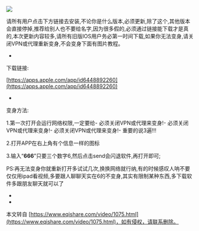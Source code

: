 ![](https://dsxys.pro/mxtheme/images/logo.png)

请所有用户点击下方链接去安装,不论你是什么版本,必须更新,除了这个,其他版本会直接停掉,推荐给别人也不要给名字,因为很多假的,必须通过链接能下载才是真的,本次更新内容较多,请所有旧版IOS用户务必第一时间下载,如果你无法变身,请关闭VPN或代理重新变身,不会变身下面有图片教程。

-

下载链接:

[https://apps.apple.com/app/id6448892260](https://apps.apple.com/app/id6448892260)

-

变身方法:

1.第一次打开会运行网络权限,一定要给-
 必须关闭VPN或代理来变身!-
 必须关闭VPN或代理来变身!-
 必须关闭VPN或代理来变身!-
 重要的说3遍!!!

2.打开APP在右上角有个信息一样的图标

3.输入“**666**”只要三个数字6,然后点击send会闪退软件,再打开即可;

PS:再无法变身你就重新打开多试试几次,换换网络就行纳,有的时候感叹人呐不要仅仅用ipad看视频,多要跟人聊聊天实在6的不变身,其实有限制某种东西,多下载软件多跟朋友聊天就可以了

-

-

本文转自 [https://www.eqishare.com/video/1075.html](https://www.eqishare.com/video/1075.html)，如有侵权，请联系删除。
